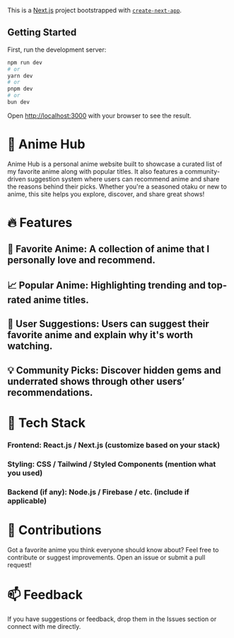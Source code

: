 This is a [Next.js](https://nextjs.org) project bootstrapped with [`create-next-app`](https://nextjs.org/docs/app/api-reference/cli/create-next-app).

## Getting Started

First, run the development server:

```bash
npm run dev
# or
yarn dev
# or
pnpm dev
# or
bun dev
```

Open [http://localhost:3000](http://localhost:3000) with your browser to see the result.

# 🌸 Anime Hub
Anime Hub is a personal anime website built to showcase a curated list of my favorite anime along with popular titles. It also features a community-driven suggestion system where users can recommend anime and share the reasons behind their picks. Whether you're a seasoned otaku or new to anime, this site helps you explore, discover, and share great shows!


# 🔥 Features
## 🎌 Favorite Anime: A collection of anime that I personally love and recommend.
## 📈 Popular Anime: Highlighting trending and top-rated anime titles.
## 💬 User Suggestions: Users can suggest their favorite anime and explain why it's worth watching.
## 💡 Community Picks: Discover hidden gems and underrated shows through other users’ recommendations.

# 🚀 Tech Stack
### Frontend: React.js / Next.js (customize based on your stack)
### Styling: CSS / Tailwind / Styled Components (mention what you used)
### Backend (if any): Node.js / Firebase / etc. (include if applicable)


# 🤝 Contributions
Got a favorite anime you think everyone should know about? Feel free to contribute or suggest improvements. Open an issue or submit a pull request!

# 📫 Feedback
If you have suggestions or feedback, drop them in the Issues section or connect with me directly.
